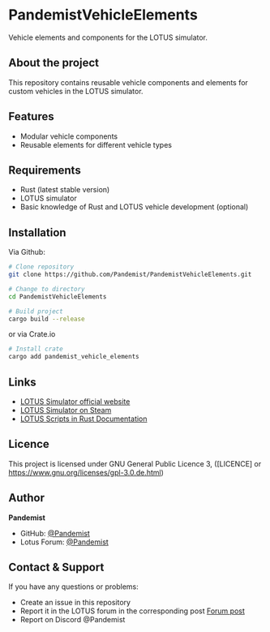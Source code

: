 # PandemistVehicleElements

Vehicle elements and components for the LOTUS simulator.

## About the project

This repository contains reusable vehicle components and elements for custom vehicles in the LOTUS simulator.

## Features

- Modular vehicle components
- Reusable elements for different vehicle types

## Requirements

- Rust (latest stable version)
- LOTUS simulator
- Basic knowledge of Rust and LOTUS vehicle development (optional)

## Installation

Via Github:

```bash
# Clone repository
git clone https://github.com/Pandemist/PandemistVehicleElements.git

# Change to directory
cd PandemistVehicleElements

# Build project
cargo build --release
```

or via Crate.io


```bash
# Install crate
cargo add pandemist_vehicle_elements

```

## Links

- [LOTUS Simulator official website](https://www.lotus-simulator.de/)
- [LOTUS Simulator on Steam](https://store.steampowered.com/app/370350/LOTUSSimulator/)
- [LOTUS Scripts in Rust Documentation](https://docs.lotus-simulator.dev/en/)

## Licence

This project is licensed under GNU General Public Licence 3, ([LICENCE] or https://www.gnu.org/licenses/gpl-3.0.de.html)

## Author

**Pandemist**

- GitHub: [@Pandemist](https://github.com/Pandemist)
- Lotus Forum: [@Pandemist](https://www.lotus-simulator.de/index.php?user/188-pandemist/)

## Contact & Support

If you have any questions or problems:
- Create an issue in this repository
- Report it in the LOTUS forum in the corresponding post [Forum post](https://www.lotus-simulator.de/forum/)
- Report on Discord @Pandemist